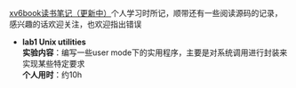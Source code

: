 [xv6book读书笔记（更新中）](https://www.cnblogs.com/dreamer-q/category/2286638.html)个人学习时所记，顺带还有一些阅读源码的记录，感兴趣的话欢迎关注，也欢迎指出错误
- **lab1 Unix utilities**  
  **实验内容**：编写一些user mode下的实用程序，主要是对系统调用进行封装来实现某些特定要求  
  **个人用时**：约10h  
